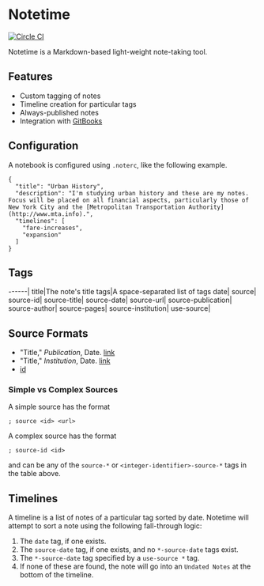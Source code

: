 # Notetime
[![Circle CI](https://circleci.com/gh/tyleragreen/notetime.svg?style=svg)](https://circleci.com/gh/tyleragreen/notetime)

Notetime is a Markdown-based light-weight note-taking tool.

## Features

- Custom tagging of notes
- Timeline creation for particular tags
- Always-published notes
- Integration with [GitBooks](https://gitbooks.com)

## Configuration

A notebook is configured using `.noterc`, like the following example.

```
{
  "title": "Urban History",
  "description": "I'm studying urban history and these are my notes. Focus will be placed on all financial aspects, particularly those of New York City and the [Metropolitan Transportation Authority](http://www.mta.info).",
  "timelines": [
    "fare-increases",
    "expansion"
  ]
}
```

## Tags

------|
title|The note's title
tags|A space-separated list of tags
date|
source|
source-id|
source-title|
source-date|
source-url|
source-publication|
source-author|
source-pages|
source-institution|
use-source|

## Source Formats

- "Title," *Publication*, Date. [link](#url)
- "Title," *Institution*, Date. [link](#url)
- [id](#url)

### Simple vs Complex Sources

A simple source has the format
```
; source <id> <url>
```
A complex source has the format
```
; source-id <id>
```
and can be any of the `source-*` or `<integer-identifier>-source-*` tags in the table above.

## Timelines

A timeline is a list of notes of a particular tag sorted by date. Notetime will attempt to sort a note using the following fall-through logic:

1. The `date` tag, if one exists.
2. The `source-date` tag, if one exists, and no `*-source-date` tags exist.
3. The `*-source-date` tag specified by a `use-source *` tag.
4. If none of these are found, the note will go into an `Undated Notes` at the bottom of the timeline.
